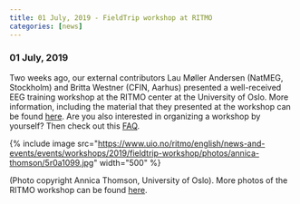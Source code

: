 ```yaml
---
title: 01 July, 2019 - FieldTrip workshop at RITMO
categories: [news]
---
```


### 01 July, 2019

Two weeks ago, our external contributors Lau Møller Andersen (NatMEG, Stockholm) and Britta Westner (CFIN, Aarhus) presented a well-received EEG training workshop at the RITMO center at the University of Oslo. More information, including the material that they presented at the workshop can be found [here](/workshop/oslo2019). Are you also interested in organizing a workshop by yourself? Then check out this [FAQ](/faq/can_i_organize_my_own_workshop).

{% include image src="https://www.uio.no/ritmo/english/news-and-events/events/workshops/2019/fieldtrip-workshop/photos/annica-thomson/5r0a1099.jpg" width="500" %}

(Photo copyright Annica Thomson, University of Oslo). More photos of the RITMO workshop can be found [here](https://www.uio.no/ritmo/english/news-and-events/events/workshops/2019/fieldtrip-workshop/photos/).

